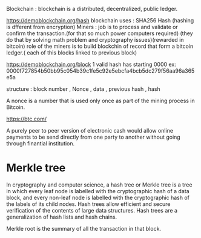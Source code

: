 
Blockchain : blockchain is a distributed, decentralized, public ledger.


https://demoblockchain.org/hash
blockchain uses : SHA256 Hash (hashing is dfferent from encryption)
Miners : job is to process and validate or confirm the transaction.(for that so much power computers required) (they do that by solving math problem and cryptography issues)(rewarded in bitcoin)
role of the miners is to build blockchin of record  that form a bitcoin ledger.( each of this blocks linked to previous block)


https://demoblockchain.org/block
1 valid hash has starting 0000   ex: 0000f727854b50bb95c054b39c1fe5c92e5ebcfa4bcb5dc279f56aa96a365e5a

structure : block number , Nonce , data , previous hash , hash 

 A nonce is a number that is used only once as part of the mining process in Bitcoin.


https://btc.com/


A purely peer to peer version of electronic cash would allow online payments to be send directly from one party to another without going through finantial institution.


# Merkle tree

In cryptography and computer science, a hash tree or Merkle tree is a tree in which every leaf node is labelled with the cryptographic hash of a data block, and every non-leaf node is labelled with the cryptographic hash of the labels of its child nodes. Hash trees allow efficient and secure verification of the contents of large data structures. Hash trees are a generalization of hash lists and hash chains.

Merkle root is the summary of all the transaction in that block.

